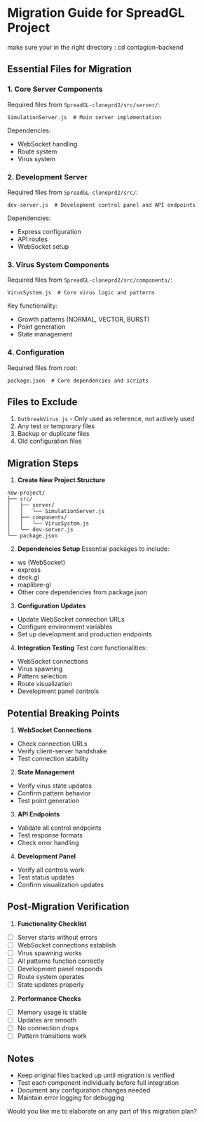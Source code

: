 # Migration Guide for SpreadGL Project

make sure your in the right directory : cd contagion-backend


## Essential Files for Migration

### 1. Core Server Components
Required files from `SpreadGL-cloneprd2/src/server/`:
```
SimulationServer.js  # Main server implementation
```
Dependencies:
- WebSocket handling
- Route system
- Virus system

### 2. Development Server
Required files from `SpreadGL-cloneprd2/src/`:
```
dev-server.js  # Development control panel and API endpoints
```
Dependencies:
- Express configuration
- API routes
- WebSocket setup

### 3. Virus System Components
Required files from `SpreadGL-cloneprd2/src/components/`:
```
VirusSystem.js  # Core virus logic and patterns
```
Key functionality:
- Growth patterns (NORMAL, VECTOR, BURST)
- Point generation
- State management

### 4. Configuration
Required files from root:
```
package.json  # Core dependencies and scripts
```

## Files to Exclude
1. `OutbreakVirus.js` - Only used as reference, not actively used
2. Any test or temporary files
3. Backup or duplicate files
4. Old configuration files

## Migration Steps

1. **Create New Project Structure**
```
new-project/
├── src/
│   ├── server/
│   │   └── SimulationServer.js
│   ├── components/
│   │   └── VirusSystem.js
│   └── dev-server.js
└── package.json
```

2. **Dependencies Setup**
Essential packages to include:
- ws (WebSocket)
- express
- deck.gl
- maplibre-gl
- Other core dependencies from package.json

3. **Configuration Updates**
- Update WebSocket connection URLs
- Configure environment variables
- Set up development and production endpoints

4. **Integration Testing**
Test core functionalities:
- WebSocket connections
- Virus spawning
- Pattern selection
- Route visualization
- Development panel controls

## Potential Breaking Points

1. **WebSocket Connections**
- Check connection URLs
- Verify client-server handshake
- Test connection stability

2. **State Management**
- Verify virus state updates
- Confirm pattern behavior
- Test point generation

3. **API Endpoints**
- Validate all control endpoints
- Test response formats
- Check error handling

4. **Development Panel**
- Verify all controls work
- Test status updates
- Confirm visualization updates

## Post-Migration Verification

1. **Functionality Checklist**
- [ ] Server starts without errors
- [ ] WebSocket connections establish
- [ ] Virus spawning works
- [ ] All patterns function correctly
- [ ] Development panel responds
- [ ] Route system operates
- [ ] State updates properly

2. **Performance Checks**
- [ ] Memory usage is stable
- [ ] Updates are smooth
- [ ] No connection drops
- [ ] Pattern transitions work

## Notes
- Keep original files backed up until migration is verified
- Test each component individually before full integration
- Document any configuration changes needed
- Maintain error logging for debugging

Would you like me to elaborate on any part of this migration plan?
